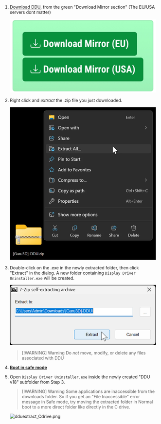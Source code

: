 1. [Download DDU](https://www.guru3d.com/files-details/display-driver-uninstaller-download.html), from the green "Download Mirror section" (The EU/USA servers dont matter)

    ![ddudownload.png](../../assets/factoids/ddudownload.webp)

2. Right click and _extract_ the .zip file you just downloaded.

    ![dduzip11.png](../../assets/factoids/dduzip11.webp)

3. Double-click on the .exe in the newly extracted folder, then click "Extract" in the dialog.
A new folder containing `Display Driver Uninstaller.exe` will be created.

    ![dduextract2.png](../../assets/factoids/dduextract2.png)

    > [!WARNING] Warning
    > Do _not_ move, modify, or delete any files associated with DDU

4. [**Boot in safe mode**](https://support.microsoft.com/en-us/help/12376/windows-10-start-your-pc-in-safe-mode) 

5. Open `Display Driver Uninstaller.exe` inside the newly created "DDU v18" subfolder from Step 3.

    > [!WARNING] Warning
    > Some applications are inaccessible from the downloads folder. So if you get an "File Inaccessible" error message in Safe mode, try moving the extracted folder in Normal boot to a more direct folder like directly in the C drive.

    ![dduextract_Cdrive.png](../../assets/factoids/dduextract_Cdrive.webp)
